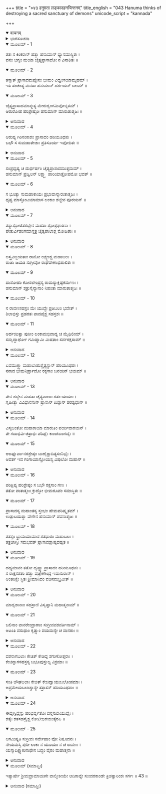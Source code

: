 +++
title = "०४३ हनुमता लङ्कादहनचिन्तनम्"
title_english = "043 Hanuma thinks of destroying a sacred sanctuary of demons"
unicode_script = "kannada"

+++
<details open><summary>वाचनम्</summary>

<div class="audioEmbed"  caption="श्रीराम-हरिसीताराममूर्ति-घनपाठिभ्यां वचनम्" src="https://archive.org/download/Ramayana-recitation-Sriram-harisItArAmamUrti-Ghanapaati-v2/Kanda_5/Kanda_5_SK-043-Hanuma_thinks_of_destroying_a_sacred_sanctuary_of_demons.mp3"></div>
</details>



<details><summary>ಭಾಗಸೂಚನಾ</summary>

ಹನುಮಂತನು ಚೈತ್ಯಪ್ರಾಸಾದವನ್ನು ವಿನಾಶಗೊಳಿಸಿ, ಅಲ್ಲಿದ್ದ ರಾಕ್ಷಸರನ್ನು ಸಂಹರಿಸಿದುದು
</details>

<details open><summary>ಮೂಲಮ್ - 1</summary>

ತತಃ ಸ ಕಿಂಕರಾನ್ ಹತ್ವಾ ಹನುಮಾನ್ ಧ್ಯಾನಮಾಸ್ಥಿತಃ ।  
ವನಂ ಭಗ್ನಂ ಮಯಾ ಚೈತ್ಯಪ್ರಾಸಾದೋ ನ ವಿನಾಶಿತಃ ॥
</details>

<details open><summary>ಮೂಲಮ್ - 2</summary>

ತಸ್ಮಾತ್ ಪ್ರಾಸಾದಮಪ್ಯೇನಂ ಭೀಮಂ ವಿಧ್ವಂಸಯಾಮ್ಯಹಮ್ ।  
ಇತಿ ಸಂಚಿಂತ್ಯ ಮನಸಾ ಹನುಮಾನ್ ದರ್ಶಯನ್ ಬಲಮ್ ॥
</details>

<details open><summary>ಮೂಲಮ್ - 3</summary>

ಚೈತ್ಯಪ್ರಾಸಾದಮಾಪ್ಲುತ್ಯ ಮೇರುಶೃಂಗಮಿವೋನ್ನತಮ್ ।  
ಆರುರೋಹ ಹರಿಶ್ರೇಷ್ಠೋ ಹನುಮಾನ್ ಮಾರುತಾತ್ಮಜಃ ॥
</details>

<details><summary>ಅನುವಾದ</summary>

ಹನುಮಂತನು ಕಿಂಕರ ರಾಕ್ಷಸರನ್ನು ವಧಿಸಿದ ಬಳಿಕ ದೂರದಲ್ಲಿ ಒಂದು ಚೈತ್ಯಪ್ರಾಸಾದವನ್ನು ನೋಡಿದನು. ‘‘ನಾನು ಅಶೋಕವನವನ್ನು ಸಂಪೂರ್ಣವಾಗಿ ಧ್ವಂಸಮಾಡಿದೆ. ಆದರೆ ಈ ಚೈತ್ಯ (ರಾಕ್ಷಸರ ಕೆಲದೇವತೆಯ ದೇವಾಲಯ) ಪ್ರಾಸಾದವನ್ನು ಕೆಡಹಲಿಲ್ಲ. ಅದನ್ನು ಈಗಲೇ ಧ್ವಂಸಮಾಡಿ ಬಿಡುವೆನು’’ ಎಂದು ಮನಸ್ಸಿನಲ್ಲಿ ನಿಶ್ಚಯಿಸಿದನು. ಹೀಗೆ ಯೋಚಿಸಿ ಹನುಮಂತನು ತನ್ನ ಬಲವೆಷ್ಟೆಂಬುದನ್ನು ರಾಕ್ಷಸರಿಗೆ ತೋರ್ಪಡಿಸುತ್ತಾ, ತಾನು ಕುಳಿತಿದ್ದ ಮಹಾದ್ವಾರದಿಂದ ಹಾರಿ, ಮೇರುಶಿಖರದಂತೆ ಎತ್ತರವಾಗಿರುವ ಆ ಚೈತ್ಯ ಪ್ರಾಸಾದದ ಮೇಲೆ ನೆಗೆದು ಕುಳಿತುಕೊಂಡನು.॥1-3॥
</details>

<details open><summary>ಮೂಲಮ್ - 4</summary>

ಆರುಹ್ಯ ಗಿರಿಸಂಕಾಶಂ ಪ್ರಾಸಾದಂ ಹರಿಯೂಥಪಃ ।  
ಬಭೌ ಸ ಸುಮಹಾತೇಜಾಃ ಪ್ರತಿಸೂರ್ಯ ಇವೋದಿತಃ ॥
</details>

<details><summary>ಅನುವಾದ</summary>

ಪರ್ವತಸದೃಶವಾದ ಚೈತ್ಯಪ್ರಾಸಾದವನ್ನು ಹತ್ತಿ ಕುಳಿತಿದ್ದ ಮಹಾತೇಜಸ್ವಿಯಾದ ಹನುಮಂತನು - ಆಗ ತಾನೇ ಉದಯಿಸಿದ ಮತ್ತೊಬ್ಬ ಸೂರ್ಯನಂತೆ ಪ್ರಕಾಶಿಸುತ್ತಿದ್ದನು.॥4॥
</details>

<details open><summary>ಮೂಲಮ್ - 5</summary>

ಸಂಪ್ರಧೃಷ್ಯ ಚ ದುರ್ಧರ್ಷಂ ಚೈತ್ಯಪ್ರಾಸಾದಮುತ್ತಮಮ್ ।  
ಹನುಮಾನ್ ಪ್ರಜ್ವಲನ್ ಲಕ್ಷ್ಮ್ಯಾ ಪಾರಿಯಾತ್ರೋಪಮೋ ಭವತ್ ॥
</details>

<details open><summary>ಮೂಲಮ್ - 6</summary>

ಸ ಭೂತ್ವಾ ಸುಮಹಾಕಾಯಃ ಪ್ರಭಾವಾನ್ಮಾರುತಾತ್ಮಜಃ ।  
ಧೃಷ್ಟ ಮಾಸ್ಫೋಟಯಾಮಾಸ ಲಂಕಾಂ ಶಬ್ದೇನ ಪೂರಯನ್ ॥
</details>

<details><summary>ಅನುವಾದ</summary>

ಪ್ರಜ್ವಲಿಸುವ ತೇಜಸ್ಸಿನಿಂದ ಬೆಳಗುತ್ತಿದ್ದ ಹನುಮಂತನು ಕ್ಷಣ ಮಾತ್ರದಲ್ಲಿ ಹತ್ತಲು ಅಸಾಧ್ಯವಾದ ಎತ್ತರವಾಗಿದ್ದ ಚೈತ್ಯ ಪ್ರಾಸಾದವನ್ನು ಧ್ವಂಸಮಾಡಿ ಸಪ್ತಪರ್ವತಗಳಲ್ಲೊಂದಾದ ಪಾರಿಯಾತ್ರ ಪರ್ವತದಂತೆ ಪ್ರಕಾಶಿಸುತ್ತಿದ್ದನು. ತನ್ನ ಪ್ರಭಾವದಿಂದ ದೊಡ್ಡದಾದ ಶರೀರವನ್ನು ಧರಿಸಿ ನಿರ್ಭಯನಾಗಿ ಲಂಕೆಯನ್ನು ಶಬ್ದದಿಂದ ನಡುಗಿಸುವಂತೆ ಎರಡೂ ಭುಜಗಳನ್ನು ಆಸ್ಫೋಟಿಸಿದನು.॥5-6॥
</details>

<details open><summary>ಮೂಲಮ್ - 7</summary>

ತಸ್ಯಾಸ್ಫೋಟಿತಶಬ್ದೇನ ಮಹತಾ ಶ್ರೋತ್ರಘಾತಿನಾ ।  
ಪೇತುರ್ವಿಹಂಗಮಾಸ್ತತ್ರ ಚೈತ್ಯಪಾಲಾಶ್ಚ ಮೋಹಿತಾಃ ॥
</details>

<details><summary>ಅನುವಾದ</summary>

ಹನುಮಂತನು ಗೈದ ಭುಜಾಸ್ಫಾಟನೆಯಿಂದ ಕಿವಿಯ ತಮಟೆಗಳೇ ಒಡೆದುಹೋಗುವಂತಹ ಮಹತ್ತರವಾದ ಆ ಶಬ್ದದಿಂದಾಗಿ, ಆಗಸದಲ್ಲಿ ಹಾರಾಡುತ್ತಿದ್ದ ಪಕ್ಷಿಗಳು ತೊಪ-ತೊಪನೆ ಕೆಳಗೆ ಬಿದ್ದವು. ಚೈತ್ಯಪ್ರಾಸಾದವನ್ನು ಕಾಯುತ್ತಿದ್ದ ರಾಕ್ಷಸರು ಮೂರ್ಛೆಹೋದರು. ಬಳಿಕ ಹನುಮಂತನು ಗಟ್ಟಿಯಾಗಿ ಜಯಘೋಷ ಮಾಡಿದನು.॥7॥
</details>

<details open><summary>ಮೂಲಮ್ - 8</summary>

ಅಸ್ತ್ರವಿಜ್ಜಯತಾಂ ರಾಮೋ ಲಕ್ಷ್ಮಣಶ್ಚ ಮಹಾಬಲಃ ।  
ರಾಜಾ ಜಯತಿ ಸುಗ್ರೀವೋ ರಾಘವೇಣಾಭಿಪಾಲಿತಃ ॥
</details>

<details open><summary>ಮೂಲಮ್ - 9</summary>

ದಾಸೋಹಂ ಕೋಸಲೇಂದ್ರಸ್ಯ ರಾಮಸ್ಯಾಕ್ಲಿಷ್ಟಕರ್ಮಣಃ ।  
ಹನುಮಾನ್ ಶತ್ರುಸೈನ್ಯಾನಾಂ ನಿಹಂತಾ ಮಾರುತಾತ್ಮಜಃ ॥
</details>

<details open><summary>ಮೂಲಮ್ - 10</summary>

ನ ರಾವಣಸಹಸ್ರಂ ಮೇ ಯುದ್ಧೇ ಪ್ರತಿಬಲಂ ಭವೇತ್ ।  
ಶಿಲಾಭಿಸ್ತು ಪ್ರಹರತಃ ಪಾದಪೈಶ್ಚ ಸಹಸ್ರಶಃ ॥
</details>

<details open><summary>ಮೂಲಮ್ - 11</summary>

ಅರ್ದಯಿತ್ವಾ ಪುರೀಂ ಲಂಕಾಮಭಿವಾದ್ಯ ಚ ಮೈಥಿಲೀಮ್ ।  
ಸಮೃದ್ಧಾರ್ಥೋ ಗಮಿಷ್ಯಾಮಿ ಮಿಷತಾಂ ಸರ್ವರಕ್ಷಸಾಮ್ ॥
</details>

<details><summary>ಅನುವಾದ</summary>

‘‘ಅಸ್ತ್ರವಿದ್ಯಾಪಾರಂಗತನಾದ ಶ್ರೀರಾಮಗೆ ಜಯವಾಗಲಿ. ಮಹಾಬಲನಾದ ಲಕ್ಷ್ಮಣನಿಗೆ ಜಯವಾಗಲೀ. ರಾಘವನ ಅನುಗ್ರಹಕ್ಕೆ ಪಾತ್ರನಾದ ರಾಜಾ ಸುಗ್ರೀವನಿಗೆ ಜಯವಾಗಲೀ. ಕ್ಲಿಷ್ಟವಾದ ಕಾರ್ಯಗಳನ್ನು ಆಯಾಸವಿಲ್ಲದೆ ಮಾಡುವ  ಕೋಸಲೇಂದ್ರನಾದ ಶ್ರೀರಾಮನಿಗೆ ನಾನು ದಾಸನು. ಶತ್ರುಸಂಹಾರಕನೂ ಆದ ಹನುಮಂತನು ನಾನು. ಸಾವಿರಾರು ರಾವಣರೂ ನನಗೆ ಯುದ್ಧದಲ್ಲಿ ಸರಿಸಾಟಿಯಾಗಲಾರರು. ಅಸಂಖ್ಯಾತವಾದ ಬಂಡೆಗಳಿಂದಲೂ, ವೃಕ್ಷಗಳಿಂದಲೂ ಪ್ರಹರಿಸಿ ರಾಕ್ಷಸರೆಲ್ಲರನ್ನು ನಿರ್ನಾಮಗೈದು, ಲಂಕೆಯನ್ನು ಧ್ವಂಸಮಾಡಿ, ಸೀತಾದೇವಿಗೆ ಪ್ರಣಾಮಗೈದು, ಕೃತ-ಕೃತ್ಯನಾಗಿ, ಎಲ್ಲರೂ ನೋಡುತ್ತಿರುವಂತೆ ನಾನಿಲ್ಲಿಂದ ಹೊರಟು ಹೋಗುವೆನು.’’॥8-11॥
</details>

<details open><summary>ಮೂಲಮ್ - 12</summary>

ಏವಮುಕ್ತ್ವಾ ಮಹಾಬಾಹುಶ್ಚೈತ್ಯಸ್ಥಾನ್ ಹರಿಯೂಥಪಃ ।  
ನನಾದ ಭೀಮನಿರ್ಹ್ರಾದೋ ರಕ್ಷಸಾಂ ಜನಯನ್ ಭಯಮ್ ॥
</details>

<details><summary>ಅನುವಾದ</summary>

ಹೀಗೆ ಜಯಘೋಷ ಮಾಡುತ್ತಾ ಆ ಚೈತ್ಯಪ್ರಾಸಾದದ ಮೇಲೆ ಕುಳಿತಿದ್ದ, ಮಹಾಕಾಯನಾದ ಕಪಿನಾಯಕನು ಚೈತ್ಯಪಾಲಕರಾದ ರಾಕ್ಷಸರಿಗೆ ಭಯವನ್ನುಂಟುಮಾಡುತ್ತಾ ಗಟ್ಟಿಯಾಗಿ ಗರ್ಜಿಸಿದನು.॥12॥
</details>

<details open><summary>ಮೂಲಮ್ - 13</summary>

ತೇನ ಶಬ್ದೇನ ಮಹತಾ ಚೈತ್ಯಪಾಲಾಃ ಶತಂ ಯಯುಃ ।  
ಗೃಹೀತ್ವಾ ವಿವಿಧಾನಸಾನ್ ಪ್ರಾಸಾನ್ ಖಡ್ಗಾನ್ ಪರಶ್ವಧಾನ್ ॥
</details>

<details><summary>ಅನುವಾದ</summary>

ಆ ಮಹಾನಾದವನ್ನು ಕೇಳಿದೊಡನೆ ನೂರಾರು ಮಂದಿ ಚೈತ್ಯಪಾಲಕರು ವಿಧ-ವಿಧವಾದ ಅಸ್ತ್ರಗಳನ್ನೂ, ಖಡ್ಗಗಳನ್ನೂ, ಗಂಡುಕೊಡಲಿಗಳನ್ನೂ, ಹಿಡಿದುಕೊಂಡು ಹನುಮಂತನನ್ನು ಎದುರಿಸಲಿಕ್ಕಾಗಿ ಸುತ್ತುವರಿದು ನಿಂತರು.॥13॥
</details>

<details open><summary>ಮೂಲಮ್ - 14</summary>

ವಿಸೃಜಂತೋ ಮಹಾಕಾಯಾ ಮಾರುತಿಂ ಪರ್ಯವಾರಯನ್ ।  
ತೇ ಗದಾಭಿರ್ವಿಚಿತ್ರಾಭಿಃ ಪರಿಘೈಃ ಕಾಂಚನಾಂಗದೈಃ ॥
</details>

<details open><summary>ಮೂಲಮ್ - 15</summary>

ಆಜಘ್ನುರ್ವಾನರಶ್ರೇಷ್ಠಂ ಬಾಣೈಶ್ಚಾದಿತ್ಯಸಂನಿಭೈಃ ।  
ಆವರ್ತ ಇವ ಗಂಗಾಯಾಸ್ತೋಯಸ್ಯ ವಿಪುಲೋ ಮಹಾನ್ ॥
</details>

<details><summary>ಅನುವಾದ</summary>

ಬಳಿಕ ಮಹಾಕಾಯರಾದ ಆ ರಾಕ್ಷಸರು ವಿಚಿತ್ರವಾದ ಗದೆಗಳಿಂದಲೂ, ಸುವರ್ಣಮಯವಾದ ಪರಿಘಾಯುಧಗಳಿಂದಲೂ, ಸೂರ್ಯಸದೃಶವಾದ ತೀಕ್ಷ್ಣವಾದ ಬಾಣಗಳಿಂದಲೂ, ವಾನರ ಶ್ರೇಷ್ಠನಾದ ಹನುಮಂತನನ್ನು ಪ್ರಹರಿಸಿದರು. ಮಾರುತಿಯನ್ನು ಸುತ್ತುವರಿದು ನಿಂತಿದ್ದ ಆ ರಾಕ್ಷಸರ ಗುಂಪುಗಳು ಗಂಗಾನದಿಯಲ್ಲಿರುವ ದೊಡ್ಡದಾದ ಸುಳಿಯಂತೆ ಕಾಣುತ್ತಿದ್ದವು.॥14-15॥
</details>

<details open><summary>ಮೂಲಮ್ - 16</summary>

ಪರಿಕ್ಷಿಪ್ಯ ಹರಿಶ್ರೇಷ್ಠಂ ಸ ಬಭೌ ರಕ್ಷಸಾಂ ಗಣಃ ।  
ತತೋ ವಾತಾತ್ಮಜಃ ಕ್ರುದ್ಧೋ ಭೀಮರೂಪಂ ಸಮಾಸ್ಥಿತಃ ॥
</details>

<details open><summary>ಮೂಲಮ್ - 17</summary>

ಪ್ರಾಸಾದಸ್ಯ ಮಹಾಂತಸ್ಯ ಸ್ತಂಭಂ ಹೇಮಪರಿಷ್ಕೃತಮ್ ।  
ಉತ್ಪಾಟಯಿತ್ವಾ ವೇಗೇನ ಹನುಮಾನ್ ಪವನಾತ್ಮಜಃ ॥
</details>

<details open><summary>ಮೂಲಮ್ - 18</summary>

ತತಸ್ತಂ ಭ್ರಾಮಯಾಮಾಸ ಶತಧಾರಂ ಮಹಾಬಲಃ ।  
ತತ್ರಚಾಗ್ನಿಃ ಸಮಭವತ್ ಪ್ರಾಸಾದಶ್ಚಾಪ್ಯದಹ್ಯತ ॥
</details>

<details><summary>ಅನುವಾದ</summary>

ಬಳಿಕ ಭಯಂಕರ ರೂಪವನ್ನು ಧರಿಸಿದ್ದ ಮಾರುತಿಯು ಚೈತ್ಯಪ್ರಾಸಾದದಲ್ಲಿ ಭಗ್ನಾವಶೇಷವಾಗಿ ಉಳಿದಿದ್ದ, ಎತ್ತರವಾಗಿದ್ದ, ಸುವರ್ಣಭೂಷಿತವಾಗಿದ್ದ, ನೂರಾರು ಅಂಚುಗಳುಳ್ಳ ಒಂದು ಕಂಬವನ್ನು ಕಿತ್ತು ಕೈಗೆತ್ತಿಕೊಂಡನು. ಅದನ್ನು ವೇಗವಾಗಿ ತಿರುಗಿಸತೊಡಗಿದನು. ಕಂಬ ಹಾಗೂ ಗಾಳಿಯ ಘರ್ಷಣೆಯ ಬಿರುಸಿನಿಂದ ಹುಟ್ಟಿದ ಬೆಂಕಿಯಿಂದ ಮೊದಲೇ ಹಾಳಾಗಿ ಹೋಗಿದ್ದ ಆ ಚೈತ್ಯಪ್ರಾಸಾದವು ಪೂರ್ಣವಾಗಿ ಸುಟ್ಟುಹೋಯಿತು.॥16-18॥
</details>

<details open><summary>ಮೂಲಮ್ - 19</summary>

ದಹ್ಯಮಾನಂ ತತೋ ದೃಷ್ಟ್ವಾ ಪ್ರಾಸಾದಂ ಹರಿಯೂಥಪಃ ।  
ಸ ರಾಕ್ಷಸಶತಂ ಹತ್ವಾ ವಜ್ರೇಣೇಂದ್ರ ಇವಾಸುರಾನ್ ।  
ಅಂತರಿಕ್ಷೇ ಸ್ಥಿತಃ ಶ್ರೀಮಾನಿದಂ ವಚನಮಬ್ರವೀತ್ ॥
</details>

<details><summary>ಅನುವಾದ</summary>

ಹೊತ್ತಿಕೊಂಡು ಉರಿಯುತ್ತಿದ್ದ ಚೈತ್ಯಪ್ರಾಸಾದವನ್ನು ನೋಡಿ ಉತ್ಸಾಹಿತನಾಗಿದ್ದ ಹನುಮಂತನು-ವಜ್ರಾಯುಧದಿಂದ ಇಂದ್ರನು ದಾನವರನ್ನು ಸಂಹರಿಸುವಂತೆ, ಸ್ತಂಭದಿಂದಲೇ ನೂರಾರು ಮಂದಿ ಪ್ರಾಸಾದ ರಕ್ಷಕರಾದ ರಾಕ್ಷಸರನ್ನು ಕ್ಷಣ ಮಾತ್ರದಲ್ಲಿ ಸಂಹರಿಸಿದನು. ಬಳಿಕ ಮಹಾಪರಾಕ್ರಮಿಯಾದ ಹನುಮಂತನು ಮರುಕ್ಷಣದಲ್ಲೇ ಆಕಾಶಕ್ಕೆ ಹಾರಿ ಅಲ್ಲಿಯೇ ನಿಂತು, ರಾಕ್ಷಸರನ್ನು ಗದರಿಸುತ್ತಾ ಇಂತೆಂದನು.॥19॥
</details>

<details open><summary>ಮೂಲಮ್ - 20</summary>

ಮಾದೃಶಾನಾಂ ಸಹಸ್ರಾಣಿ ವಿಸೃಷ್ಟಾನಿ ಮಹಾತ್ಮನಾಮ್ ॥
</details>

<details open><summary>ಮೂಲಮ್ - 21</summary>

ಬಲಿನಾಂ ವಾನರೇಂದ್ರಾಣಾಂ ಸುಗ್ರೀವವಶವರ್ತಿನಾಮ್ ।  
ಅಟಂತಿ ವಸುಧಾಂ ಕೃತ್ಸ್ನಾಂ ವಯಮನ್ಯೇ ಚ ವಾನರಾಃ ॥
</details>

<details><summary>ಅನುವಾದ</summary>

‘‘ನನ್ನಂತೆಯೇ ಮಹಾಪರಾಕ್ರಮಶಾಲಿಗಳಾದ ವಾನರ ಯೋಧರು ಸಾವಿರಾರು ಸಂಖ್ಯೆಯಲ್ಲಿ ಹೊರಟಿರುವರು. ಮಹಾ ಬಲಶಾಲಿಗಳಾದ ಅವರೆಲ್ಲರೂ ಸುಗ್ರೀವಾಜ್ಞೆಯನ್ನು ಶಿರಸಾ ವಹಿಸುವವರು. ನಾನೂ, ಇತರ ವಾನರರೂ ಭೂಮಂಡಲದಲ್ಲೆಲ್ಲ ಸಂಚರಿಸುತ್ತಿದ್ದೇವೆ.॥20-21॥
</details>

<details open><summary>ಮೂಲಮ್ - 22</summary>

ದಶನಾಗಬಲಾಃ ಕೇಚಿತ್ ಕೇಚಿದ್ದ ಶಗುಣೋತ್ತರಾಃ ।  
ಕೇಚಿನ್ನಾಗಸಹಸ್ರಸ್ಯ ಬಭೂವುಸ್ತುಲ್ಯ ವಿಕ್ರಮಾಃ ॥
</details>

<details open><summary>ಮೂಲಮ್ - 23</summary>

ಸಂತಿ ಚೌಘಬಲಾಃ ಕೇಚಿತ್ ಕೇಚಿದ್ವಾಯುಬಲೋಪಮಾಃ ।  
ಅಪ್ರಮೇಯಬಲಾಶ್ಚಾನ್ಯೇ ತತ್ರಾಸನ್ ಹರಿಯೂಥಪಾಃ ॥
</details>

<details><summary>ಅನುವಾದ</summary>

ಅದರಲ್ಲಿ ಕೆಲವರು ಹತ್ತು ಆನೆಗಳ ಬಲವುಳ್ಳವರು. ಮತ್ತೆ ಕೆಲವರು ನೂರು ಆನೆಗಳ ಬಲವುಳ್ಳವರು. ಕೆಲವರಿಗೆ ಸಾವಿರ ಆನೆಗಳ ಬಲವಿದೆ. ಕೆಲವರು ಓಘಸಂಖ್ಯಾಕ (100 ಲಕ್ಷ) ಆನೆಗಳ ಬಲವುಳ್ಳವರು. ಮತ್ತೆ ಕೆಲವರು ವಾಯುವೇಗ ಸಂಪನ್ನರು. ಕೆಲವರು ಬಲವನ್ನು ಊಹಿಸಲು, ಅಳೆಯಲೂ ಸಾಧ್ಯವೇ ಇಲ್ಲದವರೂ ಇದ್ದಾರೆ.॥22-23॥
</details>

<details open><summary>ಮೂಲಮ್ - 24</summary>

ಈದೃಗ್ವಿಧೈಸ್ತು ಹರಿಭಿರ್ವೃತೋ ದನ್ತನಖಾಯುಧೈಃ ।  
ಶತೈಃ ಶತಸಹಸ್ರೈಶ್ಚ ಕೋಟೀಭಿರಯುತೈರಪಿ ॥
</details>

<details open><summary>ಮೂಲಮ್ - 25</summary>

ಆಗಮಿಷ್ಯತಿ ಸುಗ್ರೀವಃ ಸರ್ವೇಷಾಂ ವೋ ನಿಷೂದನಃ ।  
ನೇಯಮಸ್ತಿ ಪುರೀ ಲಂಕಾ ನ ಯೂಯಂ ನ ಚ ರಾವಣಃ ।  
ಯಸ್ಮಾದಿಕ್ಷ್ವಾಕುನಾಥೇನ ಬದ್ಧಂ ವೈರಂ ಮಹಾತ್ಮನಾ ॥
</details>

<details><summary>ಅನುವಾದ</summary>

ದಂತಗಳೇ, ಉಗುರುಗಳೇ ಆಯುಧ ಹೊಂದಿದವರಾದ ವಾನರಯೋಧರು ನೂರು, ಸಾವಿರ, ಲಕ್ಷ, ಕೋಟಿ-ಕೋಟಿ ಸಂಖ್ಯೆಯಲ್ಲಿ ಸುಗ್ರೀವನೊಡನೆ ಇಲ್ಲಿಗೆ ಬಂದು ನಿಮ್ಮೆಲ್ಲರನ್ನು ಮಟ್ಟಹಾಕುವರು. ನೀವೆಲ್ಲ ಮಹಾತ್ಮನಾದ ರಾಮಚಂದ್ರ ಪ್ರಭುವಿನಲ್ಲಿ ವೈರವನ್ನು ಕಟ್ಟಿಕೊಂಡವರು. ಆ ಕಾರಣದಿಂದ ನೀವೂ ಉಳಿಯಲಾರಿರಿ. ನಿಮಗೆ ಆಧಾರ ಭೂಮಿಯಾದ ಲಂಕೆಯೂ ಉಳಿಯದು. ಕಡೆಗೆ ನಿಮ್ಮ ಒಡೆಯನಾದ ದುಷ್ಟನಾದ ರಾವಣನೂ ಉಳಿಯಲಾರನು.॥24-25॥
</details>

<details open><summary>ಮೂಲಮ್ (ಸಮಾಪ್ತಿಃ)</summary>

ಇತ್ಯಾರ್ಷೇ ಶ್ರೀಮದ್ರಾಮಾಯಣೇ ವಾಲ್ಮೀಕೀಯೇ ಆದಿಕಾವ್ಯೇ ಸುಂದರಕಾಂಡೇ ತ್ರಿಚತ್ವಾರಿಂಶಃ ಸರ್ಗಃ  ॥ 43 ॥
</details>

<details><summary>ಅನುವಾದ (ಸಮಾಪ್ತಿಃ)</summary>

ಮಹರ್ಷಿವಾಲ್ಮೀಕಿ ವಿರಚಿತ ಆದಿಕಾವ್ಯವಾದ ಶ್ರೀಮದ್ರಾಮಾಯಣದ ಸುಂದರಕಾಂಡದಲ್ಲಿ ನಲವತ್ತಮೂರನೆಯ ಸರ್ಗವು ಮುಗಿಯಿತು.
</details>
